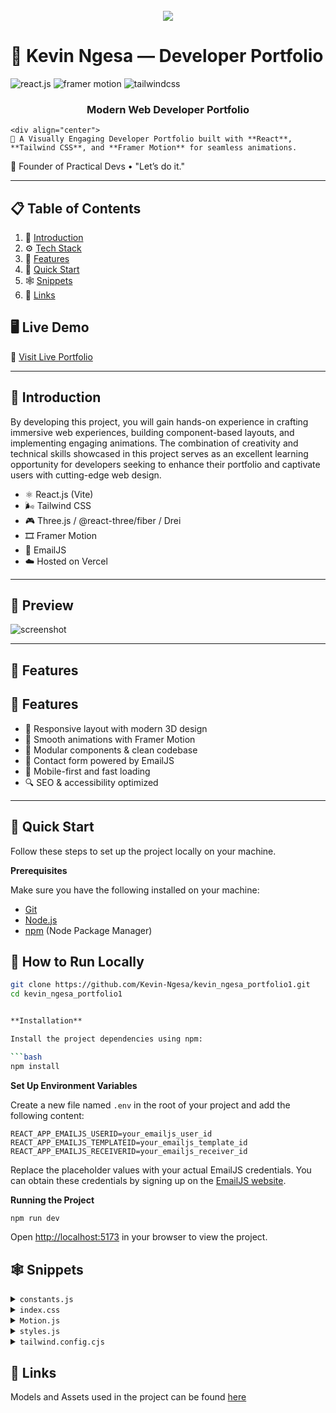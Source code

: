 <!--
Keywords: React Developer Portfolio, Framer Motion, Tailwind CSS Portfolio, Kevin Ngesa, Practical Devs, Web Developer Portfolio
-->


<div align='center'>
<br/>
<a href="https://kevinngesaportfolio1.vercel.app" target="_blank">
<img src='https://github.com/user-attachments/assets/c9dd9061-2b7c-45b1-9397-2d6e36fe377c'/>
</a>
</div>

# 💼 Kevin Ngesa — Developer Portfolio

  <div>
    <img src="https://img.shields.io/badge/-React_JS-black?style=for-the-badge&logoColor=white&logo=react&color=61DAFB" alt="react.js" />
    <img src="https://img.shields.io/badge/-Framer_Motion-black?style=for-the-badge&logoColor=white&logo=framer&color=black" alt="framer motion" />
    <img src="https://img.shields.io/badge/-Tailwind_CSS-black?style=for-the-badge&logoColor=white&logo=tailwindcss&color=06B6D4" alt="tailwindcss" />
  </div>


  <h3 align="center">Modern Web Developer Portfolio</h3>

    <div align="center">
    🚀 A Visually Engaging Developer Portfolio built with **React**, **Tailwind CSS**, and **Framer Motion** for seamless animations.  
🧠 Founder of Practical Devs • "Let’s do it."
    </div>



---

## 📋 <a name="table">Table of Contents</a>

1. 🤖 [Introduction](#introduction)
2. ⚙️ [Tech Stack](#tech-stack)
3. 🔋 [Features](#features)
4. 🤸 [Quick Start](#quick-start)
5. 🕸️ [Snippets](#snippets)
6. 🔗 [Links](#links)


## 🖥️ Live Demo

🔗 [Visit Live Portfolio](https://kevinngesaportfolio1.vercel.app/)

---
## <a name="introduction">🤖 Introduction</a>

By developing this project, you will gain hands-on experience in crafting immersive web experiences, building component-based layouts, and implementing engaging animations. The combination of creativity and technical skills showcased in this project serves as an excellent learning opportunity for developers seeking to enhance their portfolio and captivate users with cutting-edge web design.

- ⚛️ React.js (Vite)
- 🌬️ Tailwind CSS
- 🎮 Three.js / @react-three/fiber / Drei
- 🎞️ Framer Motion
- 💌 EmailJS
- ☁️ Hosted on Vercel

---

## 📸 Preview

![screenshot](https://github.com/user-attachments/assets/c9dd9061-2b7c-45b1-9397-2d6e36fe377c)

---
## <a name="features">🧩 Features</a>

## 🧩 Features

- 🎨 Responsive layout with modern 3D design
- 🔄 Smooth animations with Framer Motion
- 🧩 Modular components & clean codebase
- 💬 Contact form powered by EmailJS
- 📱 Mobile-first and fast loading
- 🔍 SEO & accessibility optimized

---
## <a name="quick-start">🤸 Quick Start</a>

Follow these steps to set up the project locally on your machine.

**Prerequisites**

Make sure you have the following installed on your machine:

- [Git](https://git-scm.com/)
- [Node.js](https://nodejs.org/en)
- [npm](https://www.npmjs.com/) (Node Package Manager)

## 🚀 How to Run Locally

```bash
git clone https://github.com/Kevin-Ngesa/kevin_ngesa_portfolio1.git
cd kevin_ngesa_portfolio1


**Installation**

Install the project dependencies using npm:

```bash
npm install
```

**Set Up Environment Variables**

Create a new file named `.env` in the root of your project and add the following content:

```env
REACT_APP_EMAILJS_USERID=your_emailjs_user_id
REACT_APP_EMAILJS_TEMPLATEID=your_emailjs_template_id
REACT_APP_EMAILJS_RECEIVERID=your_emailjs_receiver_id
```

Replace the placeholder values with your actual EmailJS credentials. You can obtain these credentials by signing up on the [EmailJS website](https://www.emailjs.com/).

**Running the Project**

```bash
npm run dev
```

Open [http://localhost:5173](http://localhost:5173) in your browser to view the project.

## <a name="snippets">🕸️ Snippets</a>

<details>
<summary><code>constants.js</code></summary>

```javascript
import {
  FaReact,
  FaNodeJs,
  FaHtml5,
  FaCss3Alt,
  FaJs,
  FaGitAlt,
  FaCode,
  FaDatabase,
  FaMobileAlt,
  FaServer,
  FaPaintBrush,
  FaCloud
} from "react-icons/fa";
import { SiMongodb, SiTailwindcss,SiFramer, SiThreedotjs} from "react-icons/si";
import {ecommerce_pic1,e_learning_pic, foodstore, portfolio_builder} from '../assets'

export const navLinks = [
  {
    id: "about",
    title: "About",
  },
  {
    id: "services",
    title: "Services",
  },
  {
    id: "tech_skills",
    title: "Tech Skills",
  },
  {
    id: "projects",
    title: "Projects",
  },
  {
    id: "contact",
    title: "Contact",
  },
];



export const serviceIcons = {
  web: FaCode,
  database: FaDatabase,
  mobile: FaMobileAlt,
  api: FaServer,
  uiux: FaPaintBrush,
  cloud: FaCloud,
};

const services = [
  {
    title: "Web Development",
    description: "Building modern, responsive websites using React.js and Tailwind CSS.",
    iconKey: "web",
  },
  {
    title: "Database Design",
    description: "Designing clean and scalable MongoDB schemas with performance in mind.",
    iconKey: "database",
  },
  {
    title: "Mobile Development",
    description: "Creating mobile-first, responsive designs that adapt beautifully on all devices.",
    iconKey: "mobile",
  },
  {
    title: "API Integration",
    description: "Integrating RESTful APIs and ensuring smooth data communication.",
    iconKey: "api",
  },
  {
    title: "UI/UX Design",
    description: "Designing intuitive interfaces focused on simplicity and usability.",
    iconKey: "uiux",
  },
  {
    title: "Cloud Deployment",
    description: "Deploying projects on platforms like Vercel and Render with CI/CD pipelines.",
    iconKey: "cloud",
  },
];



// constants/index.js


// Skill icon map
export const skillIcons = {
  react: FaReact,
  node: FaNodeJs,
  mongodb: SiMongodb,
  html: FaHtml5,
  css: FaCss3Alt,
  js: FaJs,
  tailwind: SiTailwindcss,
  git: FaGitAlt,
  framer: SiFramer,
  threejs: SiThreedotjs,
};

// Skill list with icon keys and optional color
const skills = [
  { name: "React", iconKey: "react", color: "text-blue-400" },
  { name: "Node.js", iconKey: "node", color: "text-green-500" },
  { name: "MongoDB", iconKey: "mongodb", color: "text-green-600" },
  { name: "HTML5", iconKey: "html", color: "text-orange-500" },
  { name: "CSS3", iconKey: "css", color: "text-blue-500" },
  { name: "JavaScript", iconKey: "js", color: "text-yellow-400" },
  { name: "Tailwind CSS", iconKey: "tailwind", color: "text-teal-400" },
  { name: "Git", iconKey: "git", color: "text-orange-400" },
  { name: "Framer Motion", iconKey: "framer", color: "text-pink-400" },
  { name: "Three.js", iconKey: "threejs", color: "text-white" },
];


const testimonials = [
  {
    testimonial:
      "I thought it was impossible to make a website as beautiful as our product, but Ngesa proved me wrong.",
    name: "Sara Lee",
    designation: "CFO",
    company: "Acme Co",
    image: "https://randomuser.me/api/portraits/women/4.jpg",
  },
  {
    testimonial:
      "I've never met a web developer who truly cares about their clients' success like Ngesa does.",
    name: "Chris Brown",
    designation: "COO",
    company: "DEF Corp",
    image: "https://randomuser.me/api/portraits/men/5.jpg",
  },
  {
    testimonial:
      "After Ngesa optimized our website, our traffic increased by 50%. We can't thank them enough!",
    name: "Lisa Wang",
    designation: "CTO",
    company: "456 Enterprises",
    image: "https://randomuser.me/api/portraits/women/6.jpg",
  },
  
];

const projects = [
  {
    title: "E-Commerce Platform",
    description:
      "A full-stack e-commerce site for small businesses to manage orders, payments, and inventory.",
    image: ecommerce_pic1, // Replace with your actual image path
    tech: ["#React", "#Node.js", "#MongoDB", "#TailwindCSS"],
  },
  {
    title: "E-Learning Platform (Practical Devs)",
    description:
      "An online learning site for web development beginners with video tutorials and component-based learning.",
    image: e_learning_pic,
    tech: ["#React", "#FramerMotion", "#TailwindCSS", "#MongoDB"],
  },
  {
    title: "Online Food Store",
    description:
      "A modern food delivery system with real-time order tracking and payment integration.",
    image: foodstore,
    tech: ["#React", "#Express", "#Mongoose", "#Stripe"],
  },
  {
    title: "Portfolio Builder",
    description:
      "A dynamic portfolio builder that helps devs showcase projects, skills, and experience easily.",
 image: portfolio_builder,
    tech: ["#Next.js", "#Sanity.io", "#TailwindCSS", "#Vercel"],
  },
];

export { services,skills, testimonials, projects };
```
</details>

<details>
<summary><code>index.css</code></summary>

```css
@import url("https://fonts.googleapis.com/css2?family=Poppins:wght@100;200;300;400;500;600;700;800;900&display=swap");

@tailwind base;
@tailwind components;
@tailwind utilities;

* {
  margin: 0;
  padding: 0;
  box-sizing: border-box;
  font-family: "Poppins", sans-serif;
  scroll-behavior: smooth;
  color-scheme: dark;
}



.black-gradient {
  background: #000000; /* fallback for old browsers */
  background: -webkit-linear-gradient(
    to right,
    #434343,
    #000000
  ); /* Chrome 10-25, Safari 5.1-6 */
  background: linear-gradient(
    to right,
    #434343,
    #000000
  ); /* W3C, IE 10+/ Edge, Firefox 16+, Chrome 26+, Opera 12+, Safari 7+ */
}
```
</details>

<details>
<summary><code>Motion.js</code></summary>

```javascript

export const horizontalLoop = (duration = 30) => ({
  x: ["0%", "-50%"],
  transition: {
    ease: "linear",
    duration,
    repeat: Infinity,
  },
});



export const fadeIn = (direction, type, delay, duration) => {
  return {
    hidden: {
      x: direction === "left" ? 100 : direction === "right" ? -100 : 0,
      y: direction === "up" ? 100 : direction === "down" ? -100 : 0,
      opacity: 0,
    },
    show: {
      x: 0,
      y: 0,
      opacity: 1,
      transition: {
        type: type,
        delay: delay,
        duration: duration,
        ease: "easeOut",
      },
    },
  };
};

export const zoomIn = (delay, duration) => {
  return {
    hidden: {
      scale: 0,
      opacity: 0,
    },
    show: {
      scale: 1,
      opacity: 1,
      transition: {
        type: "tween",
        delay: delay,
        duration: duration,
        ease: "easeOut",
      },
    },
  };
};

export const slideIn = (direction, type, delay, duration) => {
  return {
    hidden: {
      x: direction === "left" ? "-100%" : direction === "right" ? "100%" : 0,
      y: direction === "up" ? "100%" : direction === "down" ? "100%" : 0,
    },
    show: {
      x: 0,
      y: 0,
      transition: {
        type: type,
        delay: delay,
        duration: duration,
        ease: "easeOut",
      },
    },
  };
};

export const staggerContainer = (staggerChildren, delayChildren) => {
  return {
    hidden: {},
    show: {
      transition: {
        staggerChildren: staggerChildren,
        delayChildren: delayChildren || 0,
      },
    },
  };
};

```
</details>

<details>
<summary><code>styles.js</code></summary>

```javascript
const styles = {
  paddingX: "sm:px-16 px-6",
  paddingY: "sm:py-16 py-6",
  padding: "sm:px-16 px-6 sm:py-16 py-10",

  heroHeadText:
    "font-black text-white lg:text-[80px] sm:text-[60px] xs:text-[50px] text-[40px] lg:leading-[98px] mt-2",
  heroSubText:
    "text-[#dfd9ff] font-medium lg:text-[30px] sm:text-[26px] xs:text-[20px] text-[16px] lg:leading-[40px]",

  sectionHeadText:
    "text-white font-black md:text-[60px] sm:text-[50px] xs:text-[40px] text-[30px]",
  sectionSubText:
    "sm:text-[18px] text-[14px] text-secondary uppercase tracking-wider",
};

export { styles };
```

</details>

<details>
<summary><code>tailwind.config.cjs</code></summary>

```javascript
/** @type {import('tailwindcss').Config} */
module.exports = {
  content: [
    "./index.html",
  "./src/**/*.{js,jsx,ts,tsx}",  
  ],
  theme: {
    extend: {
      colors: {
        primary: "#050816",
        secondary: "#aaa6c3",
        tertiary: "#151030",
        tertiaryLight: '#2a204d',
        "black-100": "#100d25",
        "black-200": "#090325",
        "white-100": "#f3f3f3",
      },
      boxShadow: {
        card: "0px 35px 120px -15px #211e35",
      },
      screens: {
        xs: "450px",
      },
      backgroundImage: {
        "hero-pattern": "url('/src/assets/herobg.png')",
      },
         keyframes: {
          
        bgPan: {
          '0%, 100%': { backgroundPosition: 'center top' },
          '50%': { backgroundPosition: 'center center' },
        },
        bgZoom: {
          '0%, 100%': { transform: 'scale(1)' },
          '50%': { transform: 'scale(1.05)' },
        },
      },
      animation: {
        bgPan: 'bgPan 20s ease-in-out infinite',
        bgZoom: 'bgZoom 20s ease-in-out infinite',
      },
    },
  },
  plugins: [],
};

```

</details>

## <a name="links">🔗 Links</a>

Models and Assets used in the project can be found [here](https://kevinngesaportfolio1.vercel.app/)




